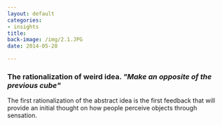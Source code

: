 ```yaml
---
layout: default
categories:
- insights
title: 
back-image: /img/2.1.JPG
date: 2014-05-28

---
```



<h3 class=" col-md-8 col-md-offset-2 vcenter">The rationalization of weird idea. <em>"Make an opposite of the previous cube"</em></h3>

<p class=" col-md-8 col-md-offset-2 vcenter">The first rationalization of the abstract idea is the first feedback that will provide an initial thought on how people perceive objects through sensation.</p>


